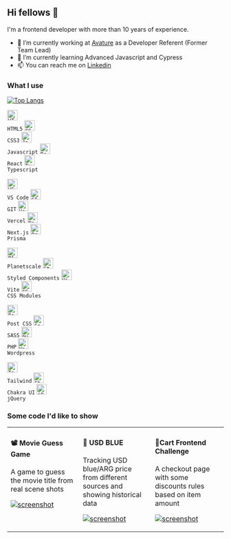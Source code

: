 ## Hi fellows 👋
I'm a frontend developer with more than 10 years of experience.
- 🔭 I’m currently working at [Avature](https://www.avature.net/) as a Developer Referent (Former Team Lead)
- 🌱 I’m currently learning Advanced Javascript and Cypress
- 📫 You can reach me on [Linkedin](https://www.linkedin.com/in/ivanmuller/)

### What I use

[![Top Langs](https://github-readme-stats.vercel.app/api/top-langs/?username=ivanmuller&exclude_repo=inCinema&langs_count=8&layout=compact)](https://github.com/anuraghazra/github-readme-stats)


<code><img height="24" src="https://cdn.jsdelivr.net/npm/simple-icons@v7/icons/html5.svg" alt="HTML5"> HTML5</code>
<code><img height="24" src="https://cdn.jsdelivr.net/npm/simple-icons@v7/icons/css3.svg" alt="CSS3"> CSS3</code>
<code><img height="24" src="https://cdn.jsdelivr.net/npm/simple-icons@v7/icons/javascript.svg" alt="Javascript"> Javascript</code>
<code><img height="24" src="https://cdn.jsdelivr.net/npm/simple-icons@v7/icons/react.svg" alt="React"> React</code>
<code><img height="24" src="https://cdn.jsdelivr.net/npm/simple-icons@v7/icons/typescript.svg" alt="Typescript"> Typescript</code>

<code><img height="24" src="https://cdn.jsdelivr.net/npm/simple-icons@v7/icons/visualstudiocode.svg" alt="VS Code"> VS Code</code>
<code><img height="24" src="https://cdn.jsdelivr.net/npm/simple-icons@v7/icons/git.svg" alt="GIT"> GIT</code>
<code><img height="24" src="https://cdn.jsdelivr.net/npm/simple-icons@v7/icons/vercel.svg" alt="Vercel"> Vercel</code>
<code><img height="24" src="https://cdn.jsdelivr.net/npm/simple-icons@v7/icons/nextdotjs.svg" alt="Next.js"> Next.js</code>
<code><img height="24" src="https://cdn.jsdelivr.net/npm/simple-icons@v7/icons/prisma.svg" alt="Prisma ORM"> Prisma</code>

<code><img height="24" src="https://cdn.jsdelivr.net/npm/simple-icons@v7/icons/planetscale.svg" alt="Planetscale"> Planetscale</code>
<code><img height="24" src="https://cdn.jsdelivr.net/npm/simple-icons@v7/icons/styledcomponents.svg" alt="Styled Components"> Styled Components</code>
<code><img height="24" src="https://cdn.jsdelivr.net/npm/simple-icons@v7/icons/vite.svg" alt="Vite"> Vite</code>
<code><img height="24" src="https://cdn.jsdelivr.net/npm/simple-icons@v7/icons/cssmodules.svg" alt="CSS Modules"> CSS Modules</code>

<code><img height="24" src="https://cdn.jsdelivr.net/npm/simple-icons@v7/icons/postcss.svg" alt="Post CSS"> Post CSS</code>
<code><img height="24" src="https://cdn.jsdelivr.net/npm/simple-icons@v7/icons/sass.svg" alt="Sass"> SASS</code>
<code><img height="24" src="https://cdn.jsdelivr.net/npm/simple-icons@v7/icons/php.svg" alt="PHP"> PHP</code>
<code><img height="24" src="https://cdn.jsdelivr.net/npm/simple-icons@v7/icons/wordpress.svg" alt="Wordpress"> Wordpress</code>

<code><img height="24" src="https://cdn.jsdelivr.net/npm/simple-icons@v7/icons/tailwindcss.svg" alt="Tailwind"> Tailwind</code>
<code><img height="24" src="https://cdn.jsdelivr.net/npm/simple-icons@v7/icons/chakraui.svg" alt="Chakra UI"> Chakra UI</code>
<code><img height="24" src="https://cdn.jsdelivr.net/npm/simple-icons@v7/icons/jquery.svg" alt="jQuery"> jQuery</code>


### Some code I'd like to show
<table width="100%">
<tr>
<td valign="top" width="33%">
  
#### 📽 Movie Guess Game
A game to guess the movie title from real scene shots

[![screenshot](http://ivanmuller.me/images/movie-guess-game.jpg)](https://github.com/ivanmuller/movie-guess-game#readme)
</td>
<td valign="top" width="33%">
  
#### 💸 USD BLUE
Tracking USD blue/ARG price from different sources and showing historical data

[![screenshot](http://ivanmuller.me/images/blueusd-small.png)](https://github.com/ivanmuller/usdblue#readme)

</td>
<td valign="top" width="33%">
  
#### 🛒Cart Frontend Challenge
A checkout page with some discounts rules based on item amount

[![screenshot](http://ivanmuller.me/images/cart-challenge.jpg)](https://github.com/ivanmuller/cart-challenge#readme)
</td>
</tr>
</table>
